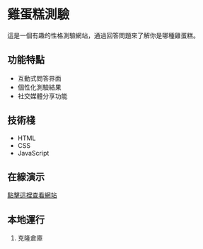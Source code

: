 # 雞蛋糕測驗

這是一個有趣的性格測驗網站，通過回答問題來了解你是哪種雞蛋糕。

## 功能特點
- 互動式問答界面
- 個性化測驗結果
- 社交媒體分享功能

## 技術棧
- HTML
- CSS
- JavaScript

## 在線演示
[點擊這裡查看網站](https://richhsueh.github.io/egg-puff)

## 本地運行
1. 克隆倉庫
